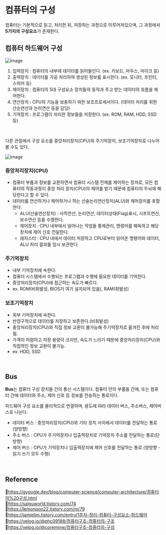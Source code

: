 # 컴퓨터의 구성
컴퓨터는 기본적으로 읽고, 처리한 뒤, 저장하는 과정으로 이루어져있으며, 그 과정에셔 **5가지의 구성요소**가 존재한다.

## 컴퓨터 하드웨어 구성

![image](https://user-images.githubusercontent.com/50827930/207626128-d57f9a2f-6590-473e-b2c7-c041dcc52df3.png)

1. 입력장치 : 컴퓨터의 내부에 데이터를 읽어들인다. (ex. 키보드, 마우스, 마이크 등)
2. 출력장치 : 데이터를 가공 처리하여 생성된 정보를 표시한다. (ex. 모니터, 프린터, 스피커 등)
3. 제어장치 : 컴퓨터의 5대 구성요소 장치들의 동작과 주고 받는 데이터의 흐름을 제어한다.
4. 연산장치 : CPU의 기능을 보충하기 위한 보조프로세서이다. (데이터 처리를 위한 산순연산과 논리연산 등을 담당)
5. 기억장치 : 프로그램이 처리한 정보들을 저장한다. (ex. ROM, RAM, HDD, SSD 등)

<br/>

다른 관점에서 구성 요소를 중앙처리장치(CPU)와 주기억장치, 보조기억장치로 나누어 볼 수도 있다.

![image](https://user-images.githubusercontent.com/50827930/207627672-729c031f-fb2e-41e3-972a-bd3cdd22c45b.png)

### 중앙처리장치(CPU)
- 컴퓨터 부품과 정보를 교환하면서 컴퓨터 시스템 전체를 제어하는 장치로, 모든 컴퓨터의 작동과정이 중앙 처리 장치(CPU)의 제어를 받기 때문에 컴퓨터의 두뇌에 해당한다고 할 수 있다.
- 데이터를 연산하거나 제어하거나 하는 산술논리연산장치(ALU)와 제어장치를 포함한다.
  - ALU(산술연산장치) : 사칙연산, 논리연산, 데이터상태(Flag)표시, 시프트연산, 보수연산 등을 수행한다.
  - 제어장치 : CPU 내부에서 일어나는 작업들 통제관리, 명령어를 해독하고 해당 장치에 제어 신호 전달한다.
  - 레지스터 : CPU 내에서 데이터 저장하고 CPU로부터 읽어온 명령어와 데이터, ALU 처리 결과를 임시 보관한다.

### 주기억장치
- 내부 기억장치에 속한다.
- 컴퓨터 시스템에서 수행되는 프로그램과 수행에 필요한 데이터를 기억한다.
- 중앙처리장치(CPU)에 접근하는 속도가 빠르다.
- ex. ROM(비휘발성, BIOS가 여기 설치되어 있음), RAM(휘발성)

### 보조기억장치
- 외부 기억장치에 속한다.
- 반영구적으로 데이터를 저장하고 보존한다.(비휘발성)
- 중앙처리장치(CPU)와 직접 정보 교환이 불가능해 주기억장치로 옮겨진 후에 처리됨.
- 가격이 저렴하고 저장 용량이 크지만, 속도가 느리기 때문에 중앙처리장치(CPU)와 직접적인 정보 교환이 불가능.
- ex. HDD, SSD

<br/>

## Bus

**Bus**는 컴퓨터 구성 장치들 간의 통신 시스템이다. 컴퓨터 안의 부품들 간에, 또는 컴퓨터 간에 데이터와 주소, 제어 신호 등 정보를 전송하는 통로이다.

하드웨어 구성 요소를 물리적으로 연결하며, 용도에 따라 데이터 버스, 주소버스, 제어버스로 나뉜다.
  - 데이터 버스 : 중앙처리장치(CPU)와 기타 장치 사이에서 데이터를 전달하는 통로(양방향)
  - 주소 버스 : CPU가 주기억장치나 입출력장치로 기억장치 주소를 전달하는 통로(단방향)
  - 제어 버스 : CPU가 기억장치나 입출력장치에 제어 신호를 전달하는 통로 (양방향 - 읽기 쓰기 모두 수행)

<br/>

## Reference
📄https://gyoogle.dev/blog/computer-science/computer-architecture/컴퓨터의%20구성.html    
📄https://salguworld.tistory.com/74  
📄https://lemonpoo22.tistory.com/m/79  
📄https://jamielim.tistory.com/entry/1주차-정리-컴퓨터-구성요소-하드웨어  
📄https://velog.io/@phc09188/컴퓨터구조-컴퓨터의-구조  
📄https://velog.io/@coreminw/컴퓨터구조-컴퓨터의-구성  
